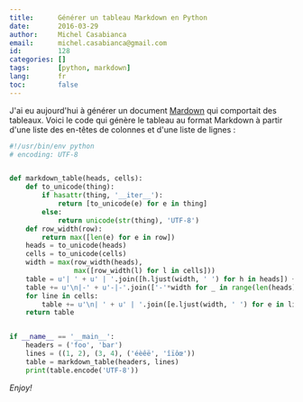 ```yaml
---
title:      Générer un tableau Markdown en Python
date:       2016-03-29
author:     Michel Casabianca
email:      michel.casabianca@gmail.com
id:         128
categories: []
tags:       [python, markdown]
lang:       fr
toc:        false
---
```


J'ai eu aujourd'hui à générer un document [Mardown](https://fr.m.wikipedia.org/wiki/Markdown) qui comportait des tableaux. Voici le code qui génère le tableau au format Markdown à partir d'une liste des en-têtes de colonnes et d'une liste de lignes :

<!--more-->

```python
#!/usr/bin/env python
# encoding: UTF-8


def markdown_table(heads, cells):
    def to_unicode(thing):
        if hasattr(thing, '__iter__'):
            return [to_unicode(e) for e in thing]
        else:
            return unicode(str(thing), 'UTF-8')
    def row_width(row):
        return max([len(e) for e in row])
    heads = to_unicode(heads)
    cells = to_unicode(cells)
    width = max(row_width(heads), 
                max([row_width(l) for l in cells]))
    table = u'| ' + u' | '.join([h.ljust(width, ' ') for h in heads]) + u' |'
    table += u'\n|-' + u'-|-'.join(['-'*width for _ in range(len(heads))]) + u'-|'
    for line in cells:
        table += u'\n| ' + u' | '.join([e.ljust(width, ' ') for e in line]) + u' |'
    return table


if __name__ == '__main__':
    headers = ('foo', 'bar')
    lines = ((1, 2), (3, 4), ('éèêë', 'îïôœ'))
    table = markdown_table(headers, lines)
    print(table.encode('UTF-8'))
```

*Enjoy!*
